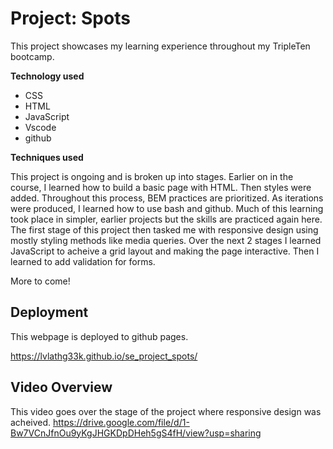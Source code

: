 # Project: Spots

This project showcases my learning experience throughout my TripleTen bootcamp.

**Technology used**

- CSS
- HTML
- JavaScript
- Vscode
- github

**Techniques used**

This project is ongoing and is broken up into stages. Earlier on in the course, I learned how to build a basic page with HTML. Then styles were added. Throughout this process, BEM practices are prioritized. As iterations were produced, I learned how to use bash and github. Much of this learning took place in simpler, earlier projects but the skills are practiced again here. The first stage of this project then tasked me with responsive design using mostly styling methods like media queries. Over the next 2 stages I learned JavaScript to acheive a grid layout and making the page interactive. Then I learned to add validation for forms.

More to come!

## Deployment

This webpage is deployed to github pages.

https://lvlathg33k.github.io/se_project_spots/

## Video Overview

This video goes over the stage of the project where responsive design was acheived.
https://drive.google.com/file/d/1-Bw7VCnJfnOu9yKgJHGKDpDHeh5gS4fH/view?usp=sharing
